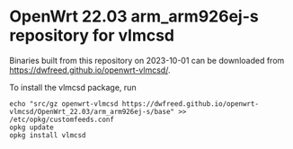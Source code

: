 OpenWrt 22.03 arm_arm926ej-s repository for vlmcsd
========

Binaries built from this repository on 2023-10-01 can be downloaded from <https://dwfreed.github.io/openwrt-vlmcsd/>.

To install the vlmcsd package, run

```
echo "src/gz openwrt-vlmcsd https://dwfreed.github.io/openwrt-vlmcsd/OpenWrt_22.03/arm_arm926ej-s/base" >> /etc/opkg/customfeeds.conf
opkg update
opkg install vlmcsd
```

